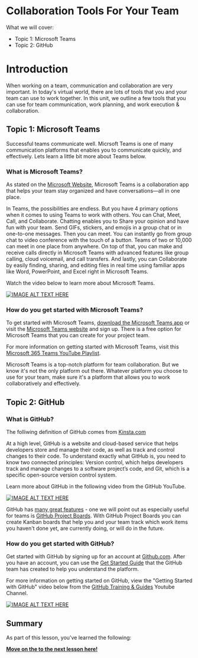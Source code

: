 # Collaboration Tools For Your Team

What we will cover: 
- Topic 1: Microsoft Teams
- Topic 2: GitHub


# Introduction
When working on a team, communication and collaboration are very important. In today's virtual world, there are lots of tools that you and your team can use to work together. In this unit, we outline a few tools that you can use for team communication, work planning, and work execution & collaboration.

## Topic 1: Microsoft Teams
Successful teams communicate well. Micrsoft Teams is one of many communication platforms that enables you to communicate quickly, and effectively. Lets learn a little bit more about Teams below. 

### What is Microsoft Teams?
As stated on the [Microsoft Website](https://support.microsoft.com/en-us/office/welcome-to-microsoft-teams-b98d533f-118e-4bae-bf44-3df2470c2b12), Microsoft Teams is a collaboration app that helps your team stay organized and have conversations—all in one place. 

In Teams, the possibilities are endless. But you have 4 primary options when it comes to using Teams to work with others. You can Chat, Meet, Call, and Collaborate. Chatting enables you to Share your opinion and have fun with your team. Send GIFs, stickers, and emojis in a group chat or in one-to-one messages. Then you can meet. You can instantly go from group chat to video conference with the touch of a button. Teams of two or 10,000 can meet in one place from anywhere. On top of that, you can make and receive calls directly in Microsoft Teams with advanced features like group calling, cloud voicemail, and call transfers. And lastly, you can Collaborate by easily finding, sharing, and editing files in real time using familiar apps like Word, PowerPoint, and Excel right in Microsoft Teams.

Watch the video below to learn more about Microsoft Teams. 

[![IMAGE ALT TEXT HERE](https://img.youtube.com/vi/jugBQqE_2sM/0.jpg)](https://www.youtube.com/watch?v=jugBQqE_2sM)

### How do you get started with Microsoft Teams?
To get started with Microsoft Teams, [download the Microsoft Teams app](https://www.microsoft.com/en-us/microsoft-teams/download-app) or visit the [Microsoft Teams website](https://www.microsoft.com/en-us/microsoft-teams/group-chat-software) and sign up. There is a free option for Microsoft Teams that you can create for your project team.

For more information on getting started with Microsoft Teams, visit this [Microsoft 365 Teams YouTube Playlist](https://www.youtube.com/playlist?list=PLXPr7gfUMmKwYKFSqoPN-aHQppI7rRQLf). 

Microsoft Teams is a top-notch platform for team collaboration. But we know it's not the only platform out there. Whatever platform you choose to use for your team, make sure it's a platform that allows you to work collaboratively and effectively. 

## Topic 2: GitHub

### What is GitHub?
The folliwing definition of GitHub comes from [Kinsta.com](https://kinsta.com/knowledgebase/what-is-github/)

At a high level, GitHub is a website and cloud-based service that helps developers store and manage their code, as well as track and control changes to their code. To understand exactly what GitHub is, you need to know two connected principles: Version control, which helps developers track and manage changes to a software project’s code, and Git, which is a specific open-source version control system. 

Learn more about GitHub in the following video from the GitHub YouTube. 

[![IMAGE ALT TEXT HERE](https://img.youtube.com/vi/w3jLJU7DT5E/0.jpg)](https://www.youtube.com/watch?v=w3jLJU7DT5E)

GitHub has [many great features](https://github.com/features) - one we will point out as especially useful for teams is [GitHub Project Boards](https://docs.github.com/en/issues/organizing-your-work-with-project-boards/managing-project-boards/about-project-boards). With GitHub Project Boards you can create Kanban boards that help you and your team track which work items you haven't done yet, are currently doing, or will do in the future. 

### How do you get started with GitHub?
Get started with GitHub by signing up for an account at [Github.com](https://github.com/). After you have an account, you can use the [Get Started Guide](https://guides.github.com/activities/hello-world/) that the GitHub team has created to help you understand the platform. 

For more information on getting started on GitHub, view the "Getting Started with GitHub" video below from the [GitHub Training & Guides](https://www.youtube.com/channel/UCP7RrmoueENv9TZts3HXXtw) Youtube Channel. 

[![IMAGE ALT TEXT HERE](https://img.youtube.com/vi/noZnOSpcjYY/0.jpg)](https://www.youtube.com/watch?v=noZnOSpcjYY)

## Summary
As part of this lesson, you’ve learned the following: 

[**Move on the to the next lesson here!**](../../1-History-of-Imagine-Cup/1)
